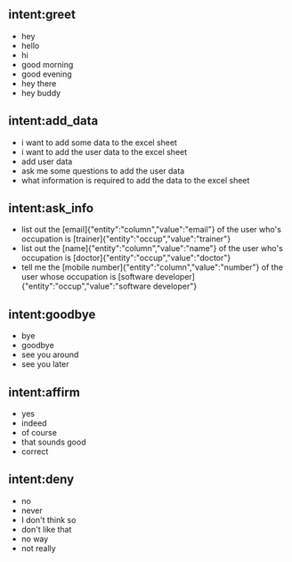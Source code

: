 ## intent:greet
- hey
- hello
- hi
- good morning
- good evening
- hey there
- hey buddy

## intent:add_data
- i want to add some data to the excel sheet
- i want to add the user data to the excel sheet
- add user data
- ask me some questions to add the user data
- what information is required to add the data to the excel sheet

## intent:ask_info
- list out the [email]{"entity":"column","value":"email"} of the user who's occupation is [trainer]{"entity":"occup","value":"trainer"}
- list out the [name]{"entity":"column","value":"name"} of the user who's occupation is [doctor]{"entity":"occup","value":"doctor"}
- tell me the [mobile number]{"entity":"column","value":"number"} of the user whose occupation is [software developer]{"entity":"occup","value":"software developer"}

## intent:goodbye
- bye
- goodbye
- see you around
- see you later

## intent:affirm
- yes
- indeed
- of course
- that sounds good
- correct

## intent:deny
- no
- never
- I don't think so
- don't like that
- no way
- not really

